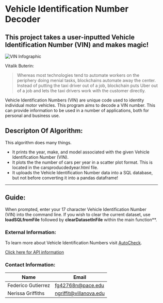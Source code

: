 # Vehicle Identification Number Decoder

## This project takes a user-inputted Vehicle Identification Number (VIN) and makes magic!
![VIN Infographic](https://www.cerchio.com/wp-content/uploads/2017/12/Untitled.png)

Vitalik Buterin:
> Whereas most technologies tend to automate workers on the periphery doing menial tasks, blockchains automate away the center. Instead of putting the taxi driver out of a job, blockchain puts Uber out of a job and lets the taxi drivers work with the customer directly.

Vehicle Identification Numbers (VIN) are unique code used to identity individual motor vehicles. 
This program aims to decode a VIN number. This can provide information to be used in a number of applications, both for personal and business use.

## Descripton Of Algorithm:

This algorithm does many things.
- It prints the year, make, and model associated with the given Vehicle Identification Number (VIN).
- It plots the the number of cars per year in a scatter plot format. This is located in the carsproducdedyear.html file.
- It uploads the Vehicle Identification Number data into a SQL database, but not before converting it into a pandas dataframe!
---
## Guide:

When prompted, enter your 17 character Vehicle Identification Number (VIN) into the command line.
If you wish to clear the current dataset, use **loadSQLfromFile** followed by **clearDatasetInFile** within the main function**.

### External Information:

To learn more about Vehicle Identification Numbers visit [AutoCheck](https://www.autocheck.com/vehiclehistory/vin-basics).

[Click here for API information](https://api.carmd.com/member/docs#vin-decode)

### Contact Information:

Name | Email
---- | -----
Federico Gutierrez | fg42768n@pace.edu
Nerissa Griffiths | ngriffit@villanova.edu
